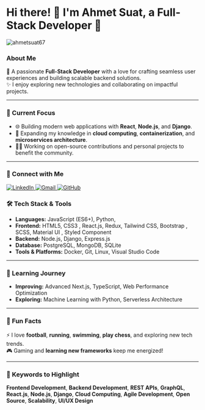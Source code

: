 # Hi there! 👋 I'm Ahmet Suat, a Full-Stack Developer 🚀  
<p align="left"> <img src="https://komarev.com/ghpvc/?username=ahmetsuat67" alt="ahmetsuat67" /> </p>

### About Me  
🌟 A passionate **Full-Stack Developer** with a love for crafting seamless user experiences and building scalable backend solutions.  
✨ I enjoy exploring new technologies and collaborating on impactful projects.  

---

### 🔭 Current Focus  
- 🌐 Building modern web applications with **React**, **Node.js**, and **Django**.  
- 🚀 Expanding my knowledge in **cloud computing**, **containerization**, and **microservices architecture**.  
- 👨‍💻 Working on open-source contributions and personal projects to benefit the community.  

---

### 📩 Connect with Me  
<p align="left">
  <a href="https://www.linkedin.com/in/ahmet-suat-pinar/" target="_blank">
    <img src="https://img.shields.io/badge/LinkedIn-0077B5?logo=linkedin&logoColor=white" alt="LinkedIn">
  </a>
  <a href="mailto:ahmetsuatpinar@gmail.com" target="_blank">
    <img src="https://img.shields.io/badge/Gmail-D14836?logo=gmail&logoColor=white" alt="Gmail">
  </a>
  <a href="https://github.com/ahmetsuat67" target="_blank">
    <img src="https://img.shields.io/badge/GitHub-100000?logo=github&logoColor=white" alt="GitHub">
  </a>
</p>

### 🛠️ Tech Stack & Tools  
- **Languages:** JavaScript (ES6+), Python, 
- **Frontend:**  HTML5, CSS3 , React.js, Redux, Tailwind CSS, Bootstrap , SCSS,  Material UI , Styled Component    
- **Backend:** Node.js, Django, Express.js  
- **Database:** PostgreSQL, MongoDB, SQLite  
- **Tools & Platforms:** Docker, Git, Linux, Visual Studio Code  

---

### 🌱 Learning Journey  
- **Improving:** Advanced Next.js, TypeScript, Web Performance Optimization  
- **Exploring:** Machine Learning with Python, Serverless Architecture  

---

### 📌 Fun Facts  
⚡ I love **football**, **running**, **swimming**, **play chess**, and exploring new tech trends.  
🎮 Gaming and **learning new frameworks** keep me energized!  

---

### 🔖 Keywords to Highlight  
**Frontend Development**, **Backend Development**, **REST APIs**, **GraphQL**, **React.js**, **Node.js**, **Django**, **Cloud Computing**, **Agile Development**, **Open Source**, **Scalability**, **UI/UX Design**
